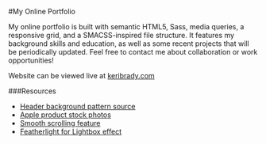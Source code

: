 #My Online Portfolio

My online portfolio is built with semantic HTML5, Sass, media queries, a responsive grid, and a SMACSS-inspired file structure. It features my background skills and education, as well as some recent projects that will be periodically updated. Feel free to contact me about collaboration or work opportunities!

Website can be viewed live at [keribrady.com](http://www.keribrady.com)

###Resources
- [Header background pattern source](http://subtlepatterns.com/)
- [Apple product stock photos](http://www.graphicsfuel.com/2013/03/apple-products-minimal-wireframe-kit-psd/)
- [Smooth scrolling feature](http://www.learningjquery.com/2007/10/improved-animated-scrolling-script-for-same-page-links)
- [Featherlight for Lightbox effect](https://github.com/noelboss/featherlight
)
